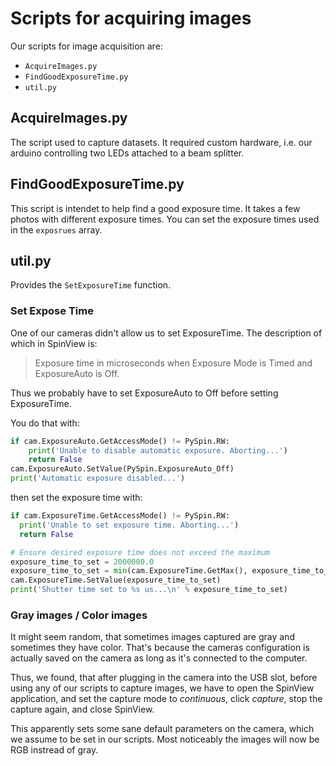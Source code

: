 # Scripts for acquiring images
Our scripts for image acquisition are:

* `AcquireImages.py`
* `FindGoodExposureTime.py`
* `util.py`

## AcquireImages.py
The script used to capture datasets. It required custom hardware, i.e. our arduino controlling two LEDs attached to a beam splitter.

## FindGoodExposureTime.py
This script is intendet to help find a good exposure time.
It takes a few photos with different exposure times. You can set the exposure
times used in the `exposrues` array.

## util.py
Provides the `SetExposureTime` function.

### Set Expose Time
One of our cameras didn't allow us to set ExposureTime. The description of which
in SpinView is:

> Exposure time in microseconds when Exposure Mode is Timed and ExposureAuto is Off.

Thus we probably have to set ExposureAuto to Off before setting ExposureTime.

You do that with:
```py
if cam.ExposureAuto.GetAccessMode() != PySpin.RW:
    print('Unable to disable automatic exposure. Aborting...')
    return False
cam.ExposureAuto.SetValue(PySpin.ExposureAuto_Off)
print('Automatic exposure disabled...')
```
then set the exposure time with:
```py
if cam.ExposureTime.GetAccessMode() != PySpin.RW:
  print('Unable to set exposure time. Aborting...')
  return False

# Ensure desired exposure time does not exceed the maximum
exposure_time_to_set = 2000000.0
exposure_time_to_set = min(cam.ExposureTime.GetMax(), exposure_time_to_set)
cam.ExposureTime.SetValue(exposure_time_to_set)
print('Shutter time set to %s us...\n' % exposure_time_to_set)
```

### Gray images / Color images
It might seem random, that sometimes images captured are gray and sometimes they
have color. That's because the cameras configuration is actually saved on the
camera as long as it's connected to the computer.

Thus, we found, that after plugging in the camera into the USB slot, before
using any of our scripts to capture images, we have to open the SpinView
application, and set the capture mode to *continuous*, click *capture*, stop the
capture again, and close SpinView.

This apparently sets some sane default parameters on the camera, which we assume
to be set in our scripts. Most noticeably the images will now be RGB instread of
gray.
